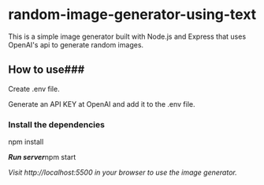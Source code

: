 # random-image-generator-using-text

This is a simple image generator built with Node.js and Express that uses OpenAI's api to generate random images.
## How to use### 
Create .env file.

Generate an API KEY at OpenAI and add it to the .env file.

### Install the dependencies

npm install

***Run server***npm start



*Visit http://localhost:5500 in your browser to use the image generator.*
